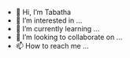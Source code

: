 - 👋 Hi, I’m Tabatha 
- 👀 I’m interested in ...
- 🌱 I’m currently learning ...
- 💞️ I’m looking to collaborate on ...
- 📫 How to reach me ...

<!---
Esrubi/Esrubi is a ✨ special ✨ repository because its `README.md` (this file) appears on your GitHub profile.
You can click the Preview link to take a look at your changes.
--->
